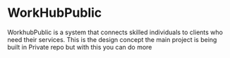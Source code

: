 # WorkHubPublic
WorkhubPublic  is a system that connects skilled individuals to clients who need their services. This is the design concept the main project is being built in Private repo but with this you can do more
